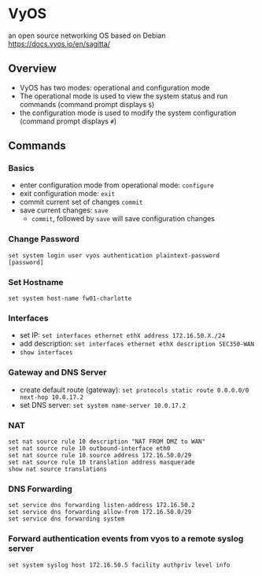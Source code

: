 # VyOS 
an open source networking OS based on Debian \
https://docs.vyos.io/en/sagitta/

## Overview
- VyOS has two modes: operational and configuration mode
- The operational mode is used to view the system status and run commands (command prompt displays `$`)
- the configuration mode is used to modify the system configuration (command prompt displays `#`)

## Commands
### Basics
- enter configuration mode from operational mode: `configure`
- exit configuration mode: `exit`
- commit current set of changes `commit`
- save current changes: `save`
  - `commit`, followed by `save` will save configuration changes

### Change Password
```
set system login user vyos authentication plaintext-password [password]
```

### Set Hostname
```
set system host-name fw01-charlotte
```
 
### Interfaces
- set IP: `set interfaces ethernet ethX address 172.16.50.X./24`
- add description: `set interfaces ethernet ethX description SEC350-WAN`
- `show interfaces`

### Gateway and DNS Server
- create default route (gateway): `set protocols static route 0.0.0.0/0 next-hop 10.0.17.2`
- set DNS server: `set system name-server 10.0.17.2`


### NAT
```
set nat source rule 10 description "NAT FROM DMZ to WAN"
set nat source rule 10 outbound-interface eth0
set nat source rule 10 source address 172.16.50.0/29
set nat source rule 10 translation address masquerade
show nat source translations
```

### DNS Forwarding
```
set service dns forwarding listen-address 172.16.50.2
set service dns forwarding allow-from 172.16.50.0/29
set service dns forwarding system
```

### Forward authentication events from vyos to a remote syslog server
```
set system syslog host 172.16.50.5 facility authpriv level info
```


